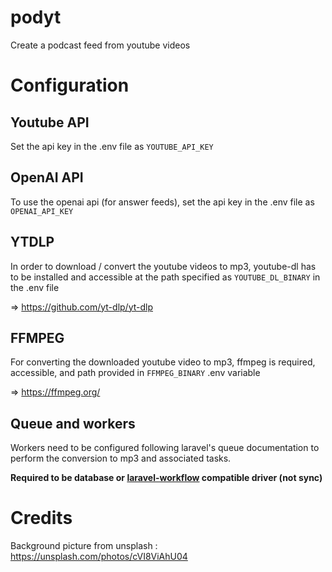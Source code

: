 # podyt

Create a podcast feed from youtube videos

# Configuration

## Youtube API

Set the api key in the .env file as ```YOUTUBE_API_KEY```

## OpenAI API

To use the openai api (for answer feeds), set the api key in the .env file as ```OPENAI_API_KEY```

## YTDLP

In order to download / convert the youtube videos to mp3, youtube-dl has to be installed and accessible at the path specified as ```YOUTUBE_DL_BINARY``` in the .env file

=> https://github.com/yt-dlp/yt-dlp

## FFMPEG

For converting the downloaded youtube video to mp3, ffmpeg is required, accessible, and path provided in ```FFMPEG_BINARY``` .env variable

=> https://ffmpeg.org/

## Queue and workers

Workers need to be configured following laravel's queue documentation to perform the conversion to mp3 and associated tasks.

**Required to be database or [laravel-workflow](https://github.com/laravel-workflow/laravel-workflow) compatible driver (not sync)**

# Credits

Background picture from unsplash : https://unsplash.com/photos/cVI8ViAhU04


